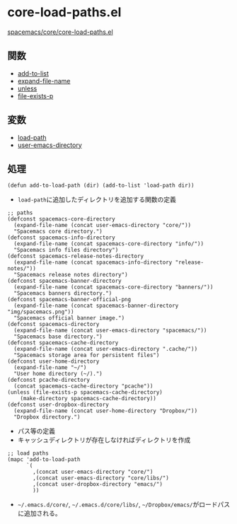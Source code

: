 
# core-load-paths.el

[spacemacs/core/core-load-paths.el](https://github.com/syl20bnr/spacemacs/blob/master/core/core-load-paths.el)

## 関数
- [add-to-list](https://github.com/yasuharu519/learning-emacs-through-spacemacs/blob/master/functions.md#add-to-list)
- [expand-file-name](https://github.com/yasuharu519/learning-emacs-through-spacemacs/blob/master/functions.md#expand-file-name)
- [unless](https://github.com/yasuharu519/learning-emacs-through-spacemacs/blob/master/functions.md#unless)
- [file-exists-p](https://github.com/yasuharu519/learning-emacs-through-spacemacs/blob/master/functions.md#file-exists-p)
    

## 変数
- [load-path](https://github.com/yasuharu519/learning-emacs-through-spacemacs/blob/master/variables.md#load-path)
- [user-emacs-directory](https://github.com/yasuharu519/learning-emacs-through-spacemacs/blob/master/variables.md#user-emacs-directory)

## 処理

```elisp
(defun add-to-load-path (dir) (add-to-list 'load-path dir))
```

- `load-path`に追加したディレクトリを追加する関数の定義

```elisp
;; paths
(defconst spacemacs-core-directory
  (expand-file-name (concat user-emacs-directory "core/"))
  "Spacemacs core directory.")
(defconst spacemacs-info-directory
  (expand-file-name (concat spacemacs-core-directory "info/"))
  "Spacemacs info files directory")
(defconst spacemacs-release-notes-directory
  (expand-file-name (concat spacemacs-info-directory "release-notes/"))
  "Spacemacs release notes directory")
(defconst spacemacs-banner-directory
  (expand-file-name (concat spacemacs-core-directory "banners/"))
  "Spacemacs banners directory.")
(defconst spacemacs-banner-official-png
  (expand-file-name (concat spacemacs-banner-directory "img/spacemacs.png"))
  "Spacemacs official banner image.")
(defconst spacemacs-directory
  (expand-file-name (concat user-emacs-directory "spacemacs/"))
  "Spacemacs base directory.")
(defconst spacemacs-cache-directory
  (expand-file-name (concat user-emacs-directory ".cache/"))
  "Spacemacs storage area for persistent files")
(defconst user-home-directory
  (expand-file-name "~/")
  "User home directory (~/).")
(defconst pcache-directory
  (concat spacemacs-cache-directory "pcache"))
(unless (file-exists-p spacemacs-cache-directory)
    (make-directory spacemacs-cache-directory))
(defconst user-dropbox-directory
  (expand-file-name (concat user-home-directory "Dropbox/"))
  "Dropbox directory.")

```

- パス等の定義
- キャッシュディレクトリが存在しなければディレクトリを作成

```
;; load paths
(mapc 'add-to-load-path
      `(
        ,(concat user-emacs-directory "core/")
        ,(concat user-emacs-directory "core/libs/")
        ,(concat user-dropbox-directory "emacs/")
        ))
```

- `~/.emacs.d/core/`, `~/.emacs.d/core/libs/`, `~/Dropbox/emacs/`がロードパスに追加される。

